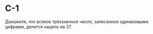 # C-1
Докажите, что всякое трёхзначное число, записанное одинаковыми цифрами, делится нацело на 37.  
